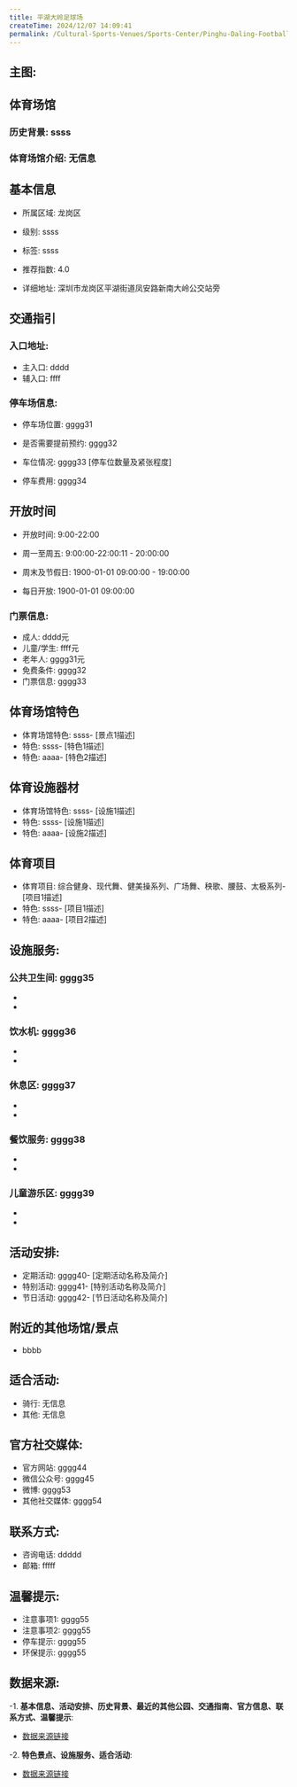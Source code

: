 ```yaml
---
title: 平湖大岭足球场
createTime: 2024/12/07 14:09:41
permalink: /Cultural-Sports-Venues/Sports-Center/Pinghu-Daling-Football-Stadium/
---
```


## 主图:
<ImageCard
image="https://www.sztyzx.com.cn/public/uploads/images/20240326/2f25e8521cf7b0a61acfd3518543449f.png"
title= "平湖大岭足球场"
description= "ssss"
date="2024/12/07"
href="/"
author="sunshang-hl"
/>
## 体育场馆
### 历史背景: ssss
### 体育场馆介绍: 无信息
## 基本信息

- 所属区域: 龙岗区

- 级别: ssss

- 标签: ssss

- 推荐指数: 4.0

- 详细地址: 深圳市龙岗区平湖街道凤安路新南大岭公交站旁

## 交通指引

### 入口地址:
- 主入口: dddd
- 辅入口: ffff
### 停车场信息:
- 停车场位置: gggg31

- 是否需要提前预约: gggg32

- 车位情况: gggg33 [停车位数量及紧张程度]

- 停车费用: gggg34

## 开放时间
- 开放时间: 9:00-22:00

- 周一至周五: 9:00:00-22:00:11 - 20:00:00
- 周末及节假日: 1900-01-01 09:00:00 - 19:00:00
- 每日开放: 1900-01-01 09:00:00

### 门票信息:
- 成人: dddd元
- 儿童/学生: ffff元
- 老年人: gggg31元
- 免费条件: gggg32
- 门票信息: gggg33
## 体育场馆特色
- 体育场馆特色: ssss- [景点1描述]
- 特色: ssss- [特色1描述]
- 特色: aaaa- [特色2描述]
## 体育设施器材
- 体育场馆特色: ssss- [设施1描述]
- 特色: ssss- [设施1描述]
- 特色: aaaa- [设施2描述]
## 体育项目
- 体育项目: 综合健身、现代舞、健美操系列、广场舞、秧歌、腰鼓、太极系列- [项目1描述]
- 特色: ssss- [项目1描述]
- 特色: aaaa- [项目2描述]
## 设施服务:
### 公共卫生间: gggg35
- 
- 
### 饮水机: gggg36
- 
- 
### 休息区: gggg37
- 
- 
### 餐饮服务: gggg38
- 
- 
### 儿童游乐区: gggg39
- 
- 
## 活动安排:
- 定期活动: gggg40- [定期活动名称及简介]
- 特别活动: gggg41- [特别活动名称及简介]
- 节日活动: gggg42- [节日活动名称及简介]
## 附近的其他场馆/景点
- bbbb

## 适合活动:
- 骑行: 无信息
- 其他: 无信息

## 官方社交媒体:
- 官方网站: gggg44
- 微信公众号: gggg45
- 微博: gggg53
- 其他社交媒体: gggg54

## 联系方式:
- 咨询电话: ddddd 
- 邮箱: fffff

## 温馨提示:
- 注意事项1: gggg55
- 注意事项2: gggg55
- 停车提示: gggg55
- 环保提示: gggg55

## 数据来源:
-1. **基本信息、活动安排、历史背景、最近的其他公园、交通指南、官方信息、联系方式、温馨提示**:
- [数据来源链接](http://wtl.sz.gov.cn/ggfw/tyl/zytycgylb/index.html)

-2. **特色景点、设施服务、适合活动**:
- [数据来源链接](http://wtl.sz.gov.cn/ggfw/tyl/zytycgylb/index.html)

